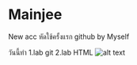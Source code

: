 # Mainjee
New acc
หัดใช้ครั้งแรก github
by Myself

วันนี้ทำ
1.lab git
2.lab HTML
![alt text](https://th.bing.com/th/id/OIP.a7CoVaQAM4hW7YJIc3jDQAHaFj?pid=ImgDet&rs=1](https://www.agro.cmu.ac.th/lanna/lab_files/image004.jpg)https://www.agro.cmu.ac.th/lanna/lab_files/image004.jpg](https://www.google.com/url?sa=i&url=https%3A%2F%2Fwww.teerapat.com%2F2019%2F01%2F%25E0%25B8%25A5%25E0%25B8%25B2%25E0%25B8%259A%25E0%25B8%2595%25E0%25B9%2589%25E0%25B8%2599%25E0%25B8%2582%25E0%25B9%2588%25E0%25B8%25AD%25E0%25B8%25A2-%25E0%25B8%2594%25E0%25B8%25AD%25E0%25B8%25A2%25E0%25B8%25AA%25E0%25B8%25B0%25E0%25B9%2580%25E0%25B8%2581%25E0%25B9%2587%25E0%25B8%2594-%25E0%25B8%25AA%25E0%25B8%25B8%25E0%25B8%2594%25E0%25B8%25A2%25E0%25B8%25AD%25E0%25B8%2594%25E0%25B8%25A5%25E0%25B8%25B2%25E0%25B8%259A%25E0%25B8%2584%25E0%25B8%25A7%25E0%25B8%25B2%25E0%25B8%25A2%25E0%25B8%2594%25E0%25B8%25B4%25E0%25B8%259A-%25E0%25B8%25AA%25E0%25B8%25B1%25E0%25B8%2599%25E0%25B8%2597%25E0%25B8%25A3%25E0%25B8%25B2%25E0%25B8%25A2-%25E0%25B9%2580%25E0%25B8%258A%25E0%25B8%25B5%25E0%25B8%25A2%25E0%25B8%2587%25E0%25B9%2583%25E0%25B8%25AB%25E0%25B8%25A1%25E0%25B9%2588%2F&psig=AOvVaw2mO1VQlwqlGpwW2YL5EM3X&ust=1687579553602000&source=images&cd=vfe&ved=0CA4QjRxqFwoTCIifh_PB2P8CFQAAAAAdAAAAABAD)https://www.google.com/url?sa=i&url=https%3A%2F%2Fwww.teerapat.com%2F2019%2F01%2F%25E0%25B8%25A5%25E0%25B8%25B2%25E0%25B8%259A%25E0%25B8%2595%25E0%25B9%2589%25E0%25B8%2599%25E0%25B8%2582%25E0%25B9%2588%25E0%25B8%25AD%25E0%25B8%25A2-%25E0%25B8%2594%25E0%25B8%25AD%25E0%25B8%25A2%25E0%25B8%25AA%25E0%25B8%25B0%25E0%25B9%2580%25E0%25B8%2581%25E0%25B9%2587%25E0%25B8%2594-%25E0%25B8%25AA%25E0%25B8%25B8%25E0%25B8%2594%25E0%25B8%25A2%25E0%25B8%25AD%25E0%25B8%2594%25E0%25B8%25A5%25E0%25B8%25B2%25E0%25B8%259A%25E0%25B8%2584%25E0%25B8%25A7%25E0%25B8%25B2%25E0%25B8%25A2%25E0%25B8%2594%25E0%25B8%25B4%25E0%25B8%259A-%25E0%25B8%25AA%25E0%25B8%25B1%25E0%25B8%2599%25E0%25B8%2597%25E0%25B8%25A3%25E0%25B8%25B2%25E0%25B8%25A2-%25E0%25B9%2580%25E0%25B8%258A%25E0%25B8%25B5%25E0%25B8%25A2%25E0%25B8%2587%25E0%25B9%2583%25E0%25B8%25AB%25E0%25B8%25A1%25E0%25B9%2588%2F&psig=AOvVaw2mO1VQlwqlGpwW2YL5EM3X&ust=1687579553602000&source=images&cd=vfe&ved=0CA4QjRxqFwoTCIifh_PB2P8CFQAAAAAdAAAAABAD)
